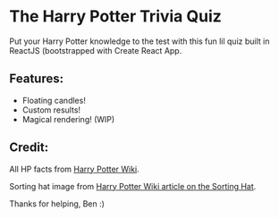 # The Harry Potter Trivia Quiz

Put your Harry Potter knowledge to the test with this fun lil quiz built in ReactJS (bootstrapped with Create React App.

## Features:
* Floating candles!
* Custom results!
* Magical rendering! (WIP)

## Credit:
All HP facts from [Harry Potter Wiki](http://harrypotter.wikia.com/wiki/Main_Page).

Sorting hat image from [Harry Potter Wiki article on the Sorting Hat](http://harrypotter.wikia.com/wiki/Sorting_Hat).

Thanks for helping, Ben :)